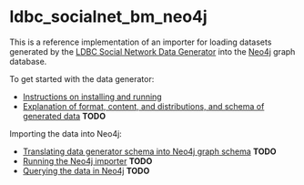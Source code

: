 ldbc_socialnet_bm_neo4j
=======================

This is a reference implementation of an importer for loading datasets generated by the [LDBC Social Network Data Generator](https://github.com/ldbc/ldbc_socialnet_bm) into the [Neo4j](http://www.neo4j.org/) graph database.

To get started with the data generator:

* [Instructions on installing and running](https://github.com/ldbc/ldbc_socialnet_bm/blob/master/ldbc_socialnet_dbgen/README.md)
* [Explanation of format, content, and distributions, and schema of generated data](todo) **TODO**

Importing the data into Neo4j:

* [Translating data generator schema into Neo4j graph schema](todo) **TODO**
* [Running the Neo4j importer](todo) **TODO**
* [Querying the data in Neo4j](todo) **TODO**
